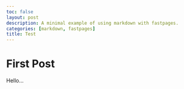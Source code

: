```yaml
---
toc: false
layout: post
description: A minimal example of using markdown with fastpages.
categories: [markdown, fastpages]
title: Test
---
```

# First Post
Hello...
